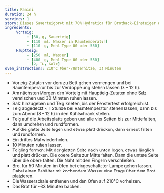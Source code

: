```yaml
---
title: Panini
duration: 24 h
servings: 1
story: Dieses Sauerteigbrot mit 70% Hydration für Brotback-Einsteiger wird am Vorabend vorbereitet und am darauffolgenden Abend gebacken. Am Back-Abend sollten ca. 2 h für das Kneten und backen eingeplant werden.
ingredients:
     Vorteig:
          - [30, g, Sauerteig]
          - [110, ml, Wasser in Raumtemperatur]
          - [110, g, Mehl Type 00 oder 550]
     Hauptteig:
          - [250, ml, Wasser]
          - [400, g, Mehl Type 00 oder 550]
          - [2, TL, Salz]
oven_instructions: 210°C Ober-/Unterhitze, 33 Minuten
---
```


* Vorteig-Zutaten vor dem zu Bett gehen vermengen und bei Raumtemperatur bis zur Verdoppelung stehen lassen (8 – 12 h).
* Am nächsten Morgen den Vorteig mit Hauptteig-Zutaten ohne Salz vermischen und 30 Minuten ruhen lassen.
* Salz hinzugeben und Teig kneten, bis der Fenstertest erfolgreich ist.
* Teig abgedeckt ~ 1 Stunde bei Raumtemperatur stehen lassen, dann bis zum Abend (8 – 12 h) in den Kühlschrank stellen.
* Teig auf die Arbeitsplatte geben und alle vier Seiten bis zur Mitte falten, dann umdrehen und rundformen.
* Auf die glatte Seite legen und etwas platt drücken, dann erneut falten und rundformen.
* Ein drittes Mal wiederholen.
* 10 Minuten ruhen lassen.
* Teigling formen: Mit der glatten Seite nach unten legen, etwas länglich und platt drücken. Die obere Seite zur Mitte falten. Dann die untere Seite über die obere falten. Die Naht mit den Fingern verschließen.
* Brot für 50 Minuten im Ofen bei eingeschalteter Lampe gehen lassen. Dabei einen Behälter mit kochendem Wasser eine Etage über dem Brot platzieren.
* Die Wasserschale entfernen und den Ofen auf 210°C vorheizen.
* Das Brot für ~33 Minuten backen.
